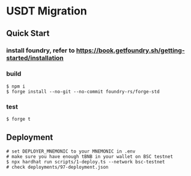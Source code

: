 # USDT Migration

## Quick Start
### install foundry, refer to https://book.getfoundry.sh/getting-started/installation
### build
```
$ npm i
$ forge install --no-git --no-commit foundry-rs/forge-std
```

### test
```
$ forge t
```

## Deployment
```shell
# set DEPLOYER_MNEMONIC to your MNEMONIC in .env
# make sure you have enough tBNB in your wallet on BSC testnet
$ npx hardhat run scripts/1-deploy.ts --network bsc-testnet 
# check deployments/97-deployment.json

```
